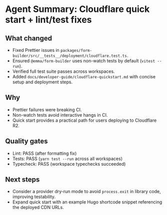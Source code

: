 # Agent Summary: Cloudflare quick start + lint/test fixes

## What changed
- Fixed Prettier issues in `packages/form-builder/src/__tests__/deployment/cloudflare.test.ts`.
- Ensured `@emma/form-builder` uses non-watch tests by default (`vitest --run`).
- Verified full test suite passes across workspaces.
- Added `docs/developer-guide/cloudflare-quickstart.md` with concise setup and deployment steps.

## Why
- Prettier failures were breaking CI.
- Non-watch tests avoid interactive hangs in CI.
- Quick start provides a practical path for users deploying to Cloudflare R2.

## Quality gates
- Lint: PASS (after formatting fix)
- Tests: PASS (`yarn test --run` across all workspaces)
- Typecheck: PASS (workspace typechecks succeeded)

## Next steps
- Consider a provider dry-run mode to avoid `process.exit` in library code, improving testability.
- Expand quick start with an example Hugo shortcode snippet referencing the deployed CDN URLs.
